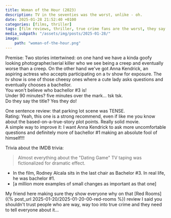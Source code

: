 ```yaml
---
title: Woman of the Hour (2023)
description: TV in the seventies was the worst, unlike - oh.
date: 2025-01-28 21:52:40 +0100
categories: [films, thriller]
tags: [film reviews, thriller, true crime fans are the worst, they say the title]
media_subpath: "/assets/img/posts/2025-01-28/"
image:
    path: "woman-of-the-hour.png"
---
```

<span class="reviewsection">Premise:</span> Two stories intertwined: on one hand we have a kinda goofy looking photographer/serial killer who we see being a creep and eventually worse than a creep. On the other hand we've got Anna Kendrick, an aspiring actress who accepts participating on a tv show for exposure. The tv show is one of those cheesy ones where a cute lady asks questions and eventually chooses a bachellor.<br/>You won't believe who bachellor #3 is!<br/>
<span class="reviewsection">Under 90 minutes?</span> five minutes over the mark... tsk tsk.<br/>
<span class="reviewsection">Do they say the title?</span> Yes they do!

<span class="reviewsection">One sentence review:</span> that parking lot scene was TENSE.<br/>
<span class="reviewsection">Rating:</span> Yeah, this one is a strong recommend, even if like me you know about the based-on-a-true-story plot points. Really solid movie.<br/>
<span class="reviewsection">A simple way to improve it:</span> I want Anna Kendrick to ask more uncomfortable questions and definitely more of bachellor #1 making an absolute fool of himself!!!

<span class="reviewsection">Trivia about the IMDB trivia:</span>
> Almost everything about the "Dating Game" TV taping was fictionalized for dramatic effect.
- In the film, Rodney Alcala sits in the last chair as Bachelor #3. In real life, he was bachelor #1.
- [a million more examples of small changes as important as that one]

My friend here making sure they show everyone why on that [Red Rooms]({% post_url 2025-01-20/2025-01-20-00-red-rooms %}) review I said you shouldn't trust people who are way, way too into true crime and they need to tell everyone about it...